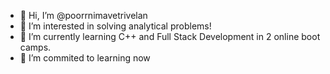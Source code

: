- 👋 Hi, I’m @poorrnimavetrivelan
- 👀 I’m interested in solving analytical problems!
- 🌱 I’m currently learning C++ and Full Stack Development in 2 online boot camps.
- 💞️ I’m commited to learning now 
  

<!---
poorrnimavetrivelan/poorrnimavetrivelan is a ✨ special ✨ repository because its `README.md` (this file) appears on your GitHub profile.
You can click the Preview link to take a look at your changes.
--->
